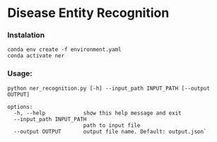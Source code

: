 # Disease Entity Recognition

### Instalation
```
conda env create -f environment.yaml
conda activate ner  
```
### Usage: 
```
python ner_recognition.py [-h] --input_path INPUT_PATH [--output OUTPUT]

options:
  -h, --help            show this help message and exit
  --input_path INPUT_PATH
                        path to input file
  --output OUTPUT       output file name. Default: output.json`
```
